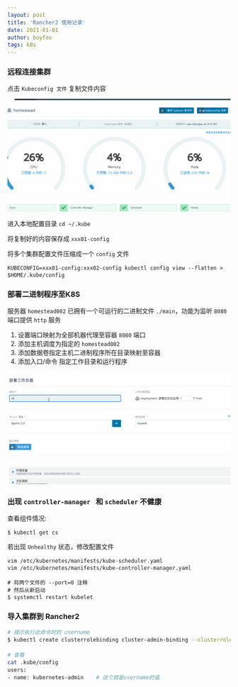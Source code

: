 ```yaml
---
layout: post
title: 'Rancher2 使用记录'
date: 2021-01-01
author: boyfoo
tags: k8s
---
```



### 远程连接集群

点击 `Kubeconfig 文件` 复制文件内容

<img src="/assets/img/post/rancher2/002.gif">

进入本地配置目录 `cd ~/.kube`

将复制好的内容保存成 `xxx01-config`

将多个集群配置文件压缩成一个 `config` 文件

```
KUBECONFIG=xxx01-config:xxx02-config kubectl config view --flatten > $HOME/.kube/config
```

### 部署二进制程序至K8S

服务器 `homestead002` 已拥有一个可运行的二进制文件 `./main`，功能为监听 `8080` 端口提供 `http` 服务

1. 设置端口映射为全部机器代理至容器 `8080` 端口
2. 添加主机调度为指定的 `homestead002`
3. 添加数据卷指定主机二进制程序所在目录映射至容器
4. 添加入口/命令 指定工作目录和运行程序 

<img src="/assets/img/post/rancher2/001.gif">


### 出现 `controller-manager ` 和 `scheduler` 不健康

查看组件情况:

```apacheconfig
$ kubectl get cs
```

若出现 `Unhealthy` 状态，修改配置文件

```apacheconfig
vim /etc/kubernetes/manifests/kube-scheduler.yaml
vim /etc/kubernetes/manifests/kube-controller-manager.yaml

# 将两个文件的 --port=0 注释 
# 然后从新启动
$ systemctl restart kubelet
```

### 导入集群到 Rancher2

```bash
# 提示执行此命令时的 username
$ kubectl create clusterrolebinding cluster-admin-binding --clusterrole cluster-admin --user [username]

# 查看
cat .kube/config
users:
- name: kubernetes-admin    # 这个就是username的值
```